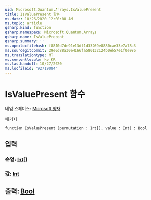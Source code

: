 ```yaml
---
uid: Microsoft.Quantum.Arrays.IsValuePresent
title: IsValuePresent 함수
ms.date: 10/26/2020 12:00:00 AM
ms.topic: article
qsharp.kind: function
qsharp.namespace: Microsoft.Quantum.Arrays
qsharp.name: IsValuePresent
qsharp.summary: ''
ms.openlocfilehash: f8810d7de91e13df1d33269e8880cae33e7a78c3
ms.sourcegitcommit: 29e0d88a30e4166fa580132124b0eb57e1f0e986
ms.translationtype: MT
ms.contentlocale: ko-KR
ms.lasthandoff: 10/27/2020
ms.locfileid: "92719084"
---
```

# <a name="isvaluepresent-function"></a>IsValuePresent 함수

네임 스페이스: [Microsoft 양자](xref:Microsoft.Quantum.Arrays)

패키지 [](https://nuget.org/packages/)




```qsharp
function IsValuePresent (permutation : Int[], value : Int) : Bool
```


## <a name="input"></a>입력

### <a name="permutation--int"></a>순열: [Int](xref:microsoft.quantum.lang-ref.int)[]




### <a name="value--int"></a>값: [Int](xref:microsoft.quantum.lang-ref.int)





## <a name="output--bool"></a>출력: [Bool](xref:microsoft.quantum.lang-ref.bool)

